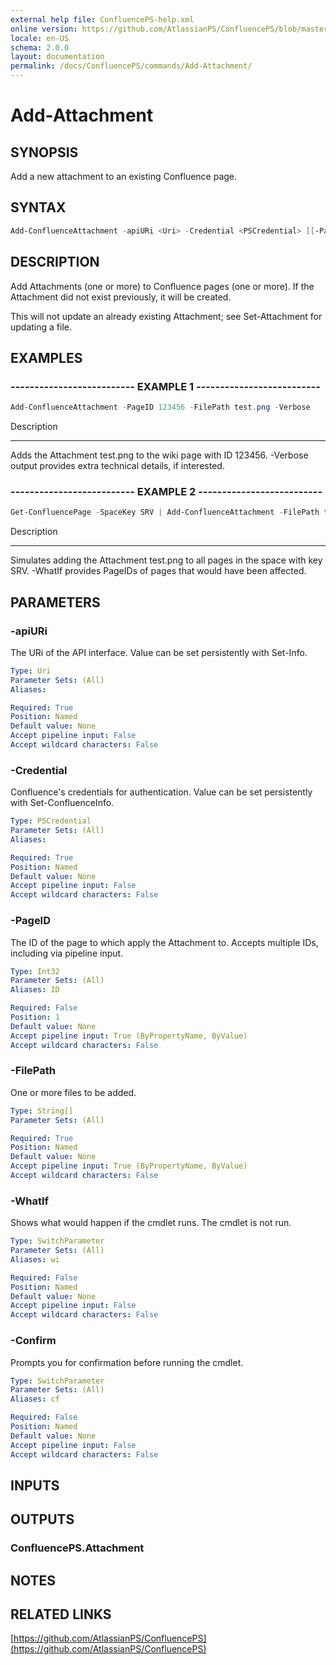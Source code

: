 ```yaml
---
external help file: ConfluencePS-help.xml
online version: https://github.com/AtlassianPS/ConfluencePS/blob/master/docs/commands/Add-Attachment.md
locale: en-US
schema: 2.0.0
layout: documentation
permalink: /docs/ConfluencePS/commands/Add-Attachment/
---
```


# Add-Attachment

## SYNOPSIS
Add a new attachment to an existing Confluence page.

## SYNTAX

```powershell
Add-ConfluenceAttachment -apiURi <Uri> -Credential <PSCredential> [[-PageID] <Int32>] -FilePath <String[]> [-WhatIf] [-Confirm]
```

## DESCRIPTION
Add Attachments (one or more) to Confluence pages (one or more).
If the Attachment did not exist previously, it will be created.

This will not update an already existing Attachment; see Set-Attachment for updating a file.

## EXAMPLES

### -------------------------- EXAMPLE 1 --------------------------
```powershell
Add-ConfluenceAttachment -PageID 123456 -FilePath test.png -Verbose
```

Description

-----------

Adds the Attachment test.png to the wiki page with ID 123456.
-Verbose output provides extra technical details, if interested.

### -------------------------- EXAMPLE 2 --------------------------

```powershell
Get-ConfluencePage -SpaceKey SRV | Add-ConfluenceAttachment -FilePath test.png -WhatIf
```

Description

-----------

Simulates adding the Attachment test.png to all pages in the space with key SRV.
-WhatIf provides PageIDs of pages that would have been affected.

## PARAMETERS

### -apiURi
The URi of the API interface.
Value can be set persistently with Set-Info.

```yaml
Type: Uri
Parameter Sets: (All)
Aliases:

Required: True
Position: Named
Default value: None
Accept pipeline input: False
Accept wildcard characters: False
```

### -Credential
Confluence's credentials for authentication.
Value can be set persistently with Set-ConfluenceInfo.

```yaml
Type: PSCredential
Parameter Sets: (All)
Aliases:

Required: True
Position: Named
Default value: None
Accept pipeline input: False
Accept wildcard characters: False
```

### -PageID
The ID of the page to which apply the Attachment to.
Accepts multiple IDs, including via pipeline input.

```yaml
Type: Int32
Parameter Sets: (All)
Aliases: ID

Required: False
Position: 1
Default value: None
Accept pipeline input: True (ByPropertyName, ByValue)
Accept wildcard characters: False
```

### -FilePath
One or more files to be added.

```yaml
Type: String[]
Parameter Sets: (All)

Required: True
Position: Named
Default value: None
Accept pipeline input: True (ByPropertyName, ByValue)
Accept wildcard characters: False
```

### -WhatIf
Shows what would happen if the cmdlet runs.
The cmdlet is not run.

```yaml
Type: SwitchParameter
Parameter Sets: (All)
Aliases: wi

Required: False
Position: Named
Default value: None
Accept pipeline input: False
Accept wildcard characters: False
```

### -Confirm
Prompts you for confirmation before running the cmdlet.

```yaml
Type: SwitchParameter
Parameter Sets: (All)
Aliases: cf

Required: False
Position: Named
Default value: None
Accept pipeline input: False
Accept wildcard characters: False
```

## INPUTS

## OUTPUTS

### ConfluencePS.Attachment

## NOTES

## RELATED LINKS

[https://github.com/AtlassianPS/ConfluencePS](https://github.com/AtlassianPS/ConfluencePS)
